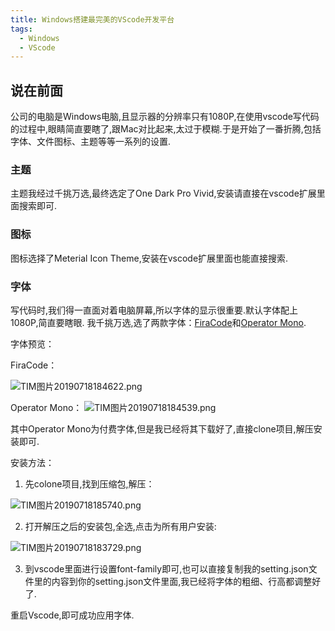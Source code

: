 ```yaml
---
title: Windows搭建最完美的VScode开发平台
tags:
  - Windows
  - VScode
---
```




## 说在前面
  公司的电脑是Windows电脑,且显示器的分辨率只有1080P,在使用vscode写代码的过程中,眼睛简直要瞎了,跟Mac对比起来,太过于模糊.于是开始了一番折腾,包括字体、文件图标、主题等等一系列的设置.
### 主题

   主题我经过千挑万选,最终选定了One Dark Pro Vivid,安装请直接在vscode扩展里面搜索即可.<!-- more -->

### 图标
   
   图标选择了Meterial Icon Theme,安装在vscode扩展里面也能直接搜索.

### 字体
   写代码时,我们得一直面对着电脑屏幕,所以字体的显示很重要.默认字体配上1080P,简直要瞎眼.
   我千挑万选,选了两款字体：[FiraCode](https://github.com/tonsky/FiraCode)和[Operator Mono](https://www.typography.com/blog/introducing-operator?source=post_page---------------------------).




   字体预览：





   FiraCode：

   ![TIM图片20190718184622.png](https://i.loli.net/2019/07/18/5d304e1e977ca96618.png)

   Operator Mono：
   ![TIM图片20190718184539.png](https://i.loli.net/2019/07/18/5d304e1e8772b67232.png)

   其中Operator Mono为付费字体,但是我已经将其下载好了,直接clone项目,解压安装即可.




   安装方法：
   1. 先colone项目,找到压缩包,解压：

![TIM图片20190718185740.png](https://i.loli.net/2019/07/18/5d3050b5ea1a552809.png)

   2. 打开解压之后的安装包,全选,点击为所有用户安装:

![TIM图片20190718183729.png](https://i.loli.net/2019/07/18/5d304c084cd1d29005.png)

   3. 到vscode里面进行设置font-family即可,也可以直接复制我的setting.json文件里的内容到你的setting.json文件里面,我已经将字体的粗细、行高都调整好了.

   重启Vscode,即可成功应用字体.